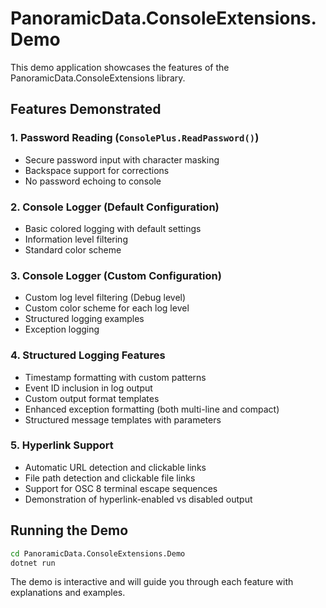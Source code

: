 # PanoramicData.ConsoleExtensions.Demo

This demo application showcases the features of the PanoramicData.ConsoleExtensions library.

## Features Demonstrated

### 1. Password Reading (`ConsolePlus.ReadPassword()`)
- Secure password input with character masking
- Backspace support for corrections
- No password echoing to console

### 2. Console Logger (Default Configuration)
- Basic colored logging with default settings
- Information level filtering
- Standard color scheme

### 3. Console Logger (Custom Configuration)
- Custom log level filtering (Debug level)
- Custom color scheme for each log level
- Structured logging examples
- Exception logging

### 4. Structured Logging Features
- Timestamp formatting with custom patterns
- Event ID inclusion in log output
- Custom output format templates
- Enhanced exception formatting (both multi-line and compact)
- Structured message templates with parameters

### 5. Hyperlink Support
- Automatic URL detection and clickable links
- File path detection and clickable file links
- Support for OSC 8 terminal escape sequences
- Demonstration of hyperlink-enabled vs disabled output

## Running the Demo

```bash
cd PanoramicData.ConsoleExtensions.Demo
dotnet run
```

The demo is interactive and will guide you through each feature with explanations and examples.

